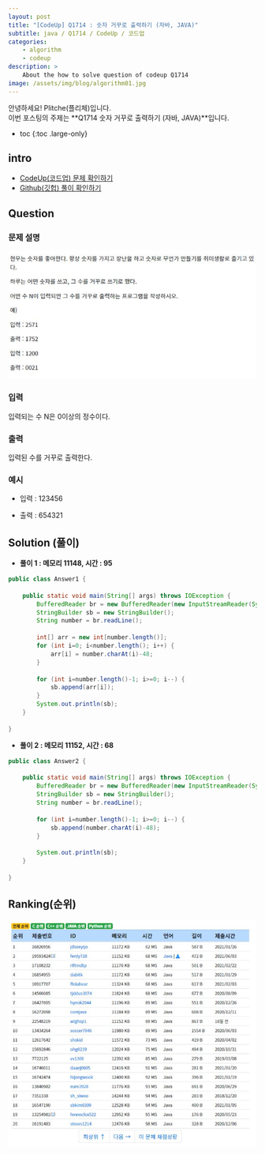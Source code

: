 ```yaml
---
layout: post
title: "[CodeUp] Q1714 : 숫자 거꾸로 출력하기 (자바, JAVA)"
subtitle: java / Q1714 / CodeUp / 코드업
categories:
    - algorithm
    - codeup
description: >
    About the how to solve question of codeup Q1714
image: /assets/img/blog/algorithm01.jpg
---
```


안녕하세요! Plitche(플리체)입니다.  
이번 포스팅의 주제는 **Q1714 숫자 거꾸로 출력하기 (자바, JAVA)**입니다.

* toc
{:toc .large-only}

## intro
* [CodeUp(코드업) 문제 확인하기](https://codeup.kr/problem.php?id=1714)  
* [Github(깃헙) 풀이 확인하기](https://github.com/plitche/CodeUp_Solution/tree/master/Q1701~Q1800/Q1714)  

## Question
### 문제 설명
![](/assets/post/codeup/Q1700~Q1799/20211210_01/01.JPG)  

### 입력
입력되는 수 N은 0이상의 정수이다.  

### 출력
입력된 수를 거꾸로 출력한다.  
  
### 예시
* 입력 : 123456  
  
* 출력 : 654321  
  
## Solution (풀이)
* **풀이 1 : 메모리 11148, 시간 : 95**  

```java
public class Answer1 {
	
	public static void main(String[] args) throws IOException {
        BufferedReader br = new BufferedReader(new InputStreamReader(System.in));
        StringBuilder sb = new StringBuilder();
        String number = br.readLine();
        
        int[] arr = new int[number.length()];
        for (int i=0; i<number.length(); i++) {
        	arr[i] = number.charAt(i)-48;
        }
        
        for (int i=number.length()-1; i>=0; i--) {
        	sb.append(arr[i]);
        }
        System.out.println(sb);
    }
    	 
}
```  
  
* **풀이 2 : 메모리 11152, 시간 : 68**  

```java
public class Answer2 {
	
	public static void main(String[] args) throws IOException {
        BufferedReader br = new BufferedReader(new InputStreamReader(System.in));
        StringBuilder sb = new StringBuilder();
        String number = br.readLine();
        
        for (int i=number.length()-1; i>=0; i--) {
        	sb.append(number.charAt(i)-48);
        }
        
        System.out.println(sb);
    }
    	 
}
```  

## Ranking(순위)
![](/assets/post/codeup/Q1700~Q1799/20211210_01/03.JPG)  